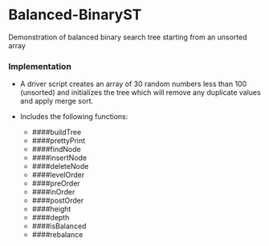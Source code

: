 # Balanced-BinaryST
 Demonstration of balanced binary search tree starting from an unsorted array

### Implementation
- A driver script creates an array of 30 random numbers less than 100 (unsorted) and initializes the tree which will remove any duplicate values and apply merge sort.

- Includes the following functions:
    - ####buildTree
    - ####prettyPrint
    - ####findNode
    - ####insertNode
    - ####deleteNode
    - ####levelOrder
    - ####preOrder
    - ####inOrder
    - ####postOrder
    - ####height
    - ####depth
    - ####isBalanced
    - ####rebalance
